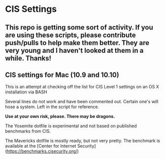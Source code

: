 CIS Settings
========

## This repo is getting some sort of activity. If you are using these scripts, please contribute push/pulls to help make them better. They are very young and I haven't looked at them in a while. Thanks!

## CIS settings for Mac (10.9 and 10.10)

This is an attempt at checking off the list for CIS Level 1 settings on an OS X installation via BASH

Several lines do not work and have been commented out. Certain one's will hose a system. Left in the script for reference.

**Use at your own risk, please. There may be dragons.**

The Yosemite dotfile is experimental and not based on published benchmarks from CIS.

The Mavericks dotfile is mostly ready, but not very pretty. The benchmark is available at the [Center for Internet Security] (https://benchmarks.cisecurity.org/)
